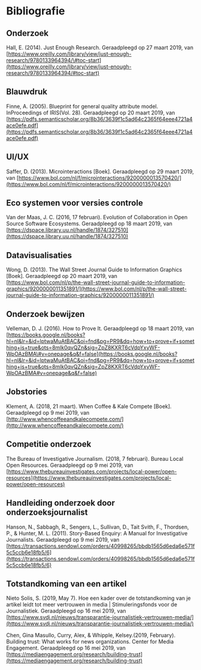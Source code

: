 # Bibliografie

## Onderzoek

Hall, E. \(2014\). Just Enough Research. Geraadpleegd op 27 maart 2019, van [https://www.oreilly.com/library/view/just-enough-research/9780133964394/\#toc-start](https://www.oreilly.com/library/view/just-enough-research/9780133964394/#toc-start)

## Blauwdruk

Finne, A. \(2005\). Blueprint for general quality attribute model. InProceedings of IRIS\(Vol. 28\). Geraadpleegd op 20 maart 2019, van [https://pdfs.semanticscholar.org/8b36/3639f1c5ad64c2365f64eee4721a4ace0efe.pdf](https://pdfs.semanticscholar.org/8b36/3639f1c5ad64c2365f64eee4721a4ace0efe.pdf)

## UI/UX

Saffer, D. \(2013\). Microinteractions \[Boek\]. Geraadpleegd op 29 maart 2019, van [https://www.bol.com/nl/f/microinteractions/9200000013570420/](https://www.bol.com/nl/f/microinteractions/9200000013570420/)

## Eco systemen voor versies controle

Van der Maas, J. C. \(2016, 17 februari\). Evolution of Collaboration in Open Source Software Ecosystems. Geraadpleegd op 18 maart 2019, van [https://dspace.library.uu.nl/handle/1874/327510](https://dspace.library.uu.nl/handle/1874/327510)

## Datavisualisaties

Wong, D. \(2013\). The Wall Street Journal Guide to Information Graphics \[Boek\]. Geraadpleegd op 20 maart 2019, van [https://www.bol.com/nl/p/the-wall-street-journal-guide-to-information-graphics/9200000011351891/](https://www.bol.com/nl/p/the-wall-street-journal-guide-to-information-graphics/9200000011351891/)

## Onderzoek bewijzen

Velleman, D. J. \(2016\). How to Prove It. Geraadpleegd op 18 maart 2019, van [https://books.google.nl/books?hl=nl&lr=&id=lptwaMuAtBAC&oi=fnd&pg=PR9&dq=how+to+prove+if+something+is+true&ots=8mlk0qvQZn&sig=ZpZ8KXRT6cVdpYxyWF-WpOAzBMA\#v=onepage&q&f=false](https://books.google.nl/books?hl=nl&lr=&id=lptwaMuAtBAC&oi=fnd&pg=PR9&dq=how+to+prove+if+something+is+true&ots=8mlk0qvQZn&sig=ZpZ8KXRT6cVdpYxyWF-WpOAzBMA#v=onepage&q&f=false)

## Jobstories

Klement, A. \(2018, 21 maart\). When Coffee & Kale Compete \[Boek\]. Geraadpleegd op 9 mei 2019, van [http://www.whencoffeeandkalecompete.com/](http://www.whencoffeeandkalecompete.com/)

## Competitie onderzoek

The Bureau of Investigative Journalism. \(2018, 7 februari\). Bureau Local Open Resources. Geraadpleegd op 9 mei 2019, van [https://www.thebureauinvestigates.com/projects/local-power/open-resources](https://www.thebureauinvestigates.com/projects/local-power/open-resources)

## Handleiding onderzoek door onderzoeksjournalist

Hanson, N., Sabbagh, R., Sengers, L., Sullivan, D., Tait Svith, F., Thordsen, P., & Hunter, M. L. \(2011\). Story-Based Enquiry: A Manual for Investigative Journalists. Geraadpleegd op 9 mei 2019, van [https://transactions.sendowl.com/orders/40998265/bbdb1565d6eda6e571f5c5ccb6e18fb5/6](https://transactions.sendowl.com/orders/40998265/bbdb1565d6eda6e571f5c5ccb6e18fb5/6)

## Totstandkoming van een artikel

Nieto Solis, S. \(2019, May 7\). Hoe een kader over de totstandkoming van je artikel leidt tot meer vertrouwen in media \| Stimuleringsfonds voor de Journalistiek. Geraadpleegd op 16 mei 2019, van [https://www.svdj.nl/nieuws/transparantie-journalistiek-vertrouwen-media/](https://www.svdj.nl/nieuws/transparantie-journalistiek-vertrouwen-media/)

Chen, Gina Masullo, Curry, Alex, & Whipple, Kelsey.\(2019, February\). Building trust: What works for news organizations. Center for Media Engagement. Geraadpleegd op 16 mei 2019, van [https://mediaengagement.org/research/building-trust](https://mediaengagement.org/research/building-trust)

